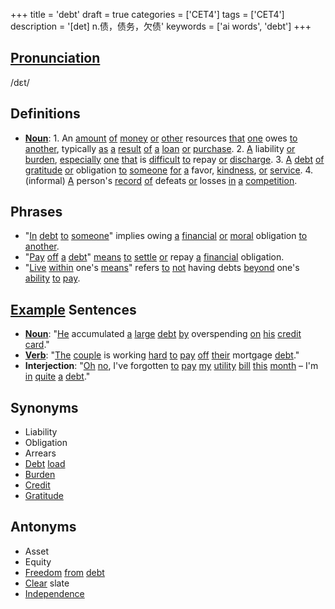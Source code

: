+++
title = 'debt'
draft = true
categories = ['CET4']
tags = ['CET4']
description = '[det] n.债，债务，欠债'
keywords = ['ai words', 'debt']
+++

## [Pronunciation](/post/pronunciation/)
/dɛt/

## Definitions
- **[Noun](/post/noun/)**: 1. An [amount](/post/amount/) [of](/post/of/) [money](/post/money/) [or](/post/or/) [other](/post/other/) resources [that](/post/that/) [one](/post/one/) owes [to](/post/to/) [another](/post/another/), typically [as](/post/as/) [a](/post/a/) [result](/post/result/) [of](/post/of/) [a](/post/a/) [loan](/post/loan/) [or](/post/or/) [purchase](/post/purchase/). 2. [A](/post/a/) liability [or](/post/or/) [burden](/post/burden/), [especially](/post/especially/) [one](/post/one/) [that](/post/that/) is [difficult](/post/difficult/) [to](/post/to/) repay [or](/post/or/) [discharge](/post/discharge/). 3. [A](/post/a/) [debt](/post/debt/) [of](/post/of/) [gratitude](/post/gratitude/) [or](/post/or/) obligation [to](/post/to/) [someone](/post/someone/) [for](/post/for/) [a](/post/a/) favor, [kindness](/post/kindness/), [or](/post/or/) [service](/post/service/). 4. (informal) [A](/post/a/) person's [record](/post/record/) [of](/post/of/) defeats [or](/post/or/) losses [in](/post/in/) [a](/post/a/) [competition](/post/competition/).

## Phrases
- "[In](/post/in/) [debt](/post/debt/) [to](/post/to/) [someone](/post/someone/)" implies owing [a](/post/a/) [financial](/post/financial/) [or](/post/or/) [moral](/post/moral/) obligation [to](/post/to/) [another](/post/another/).
- "[Pay](/post/pay/) [off](/post/off/) [a](/post/a/) [debt](/post/debt/)" [means](/post/means/) [to](/post/to/) [settle](/post/settle/) [or](/post/or/) repay [a](/post/a/) [financial](/post/financial/) obligation.
- "[Live](/post/live/) [within](/post/within/) one's [means](/post/means/)" refers [to](/post/to/) [not](/post/not/) having debts [beyond](/post/beyond/) one's [ability](/post/ability/) [to](/post/to/) [pay](/post/pay/).

## [Example](/post/example/) Sentences
- **[Noun](/post/noun/)**: "[He](/post/he/) accumulated [a](/post/a/) [large](/post/large/) [debt](/post/debt/) [by](/post/by/) overspending [on](/post/on/) [his](/post/his/) [credit](/post/credit/) [card](/post/card/)."
- **[Verb](/post/verb/)**: "[The](/post/the/) [couple](/post/couple/) is working [hard](/post/hard/) [to](/post/to/) [pay](/post/pay/) [off](/post/off/) [their](/post/their/) mortgage [debt](/post/debt/)."
- **Interjection**: "[Oh](/post/oh/) [no](/post/no/), I've forgotten [to](/post/to/) [pay](/post/pay/) [my](/post/my/) [utility](/post/utility/) [bill](/post/bill/) [this](/post/this/) [month](/post/month/) – I'm [in](/post/in/) [quite](/post/quite/) [a](/post/a/) [debt](/post/debt/)."

## Synonyms
- Liability
- Obligation
- Arrears
- [Debt](/post/debt/) [load](/post/load/)
- [Burden](/post/burden/)
- [Credit](/post/credit/)
- [Gratitude](/post/gratitude/)

## Antonyms
- Asset
- Equity
- [Freedom](/post/freedom/) [from](/post/from/) [debt](/post/debt/)
- [Clear](/post/clear/) slate
- [Independence](/post/independence/)
